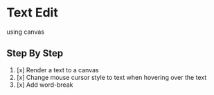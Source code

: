 # Text Edit

using canvas

## Step By Step

1. [x] Render a text to a canvas
2. [x] Change mouse cursor style to text when hovering over the text
3. [x] Add word-break
